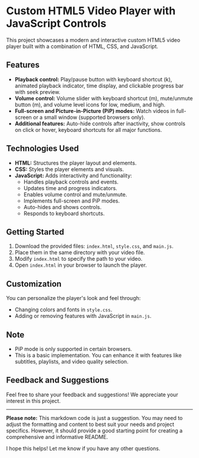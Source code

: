 # Custom HTML5 Video Player with JavaScript Controls

This project showcases a modern and interactive custom HTML5 video player built with a combination of HTML, CSS, and JavaScript.

## Features

- **Playback control:** Play/pause button with keyboard shortcut (k), animated playback indicator, time display, and clickable progress bar with seek preview.
- **Volume control:** Volume slider with keyboard shortcut (m), mute/unmute button (m), and volume level icons for low, medium, and high.
- **Full-screen and Picture-in-Picture (PiP) modes:** Watch videos in full-screen or a small window (supported browsers only).
- **Additional features:** Auto-hide controls after inactivity, show controls on click or hover, keyboard shortcuts for all major functions.

## Technologies Used

- **HTML:** Structures the player layout and elements.
- **CSS:** Styles the player elements and visuals.
- **JavaScript:** Adds interactivity and functionality:
  - Handles playback controls and events.
  - Updates time and progress indicators.
  - Enables volume control and mute/unmute.
  - Implements full-screen and PiP modes.
  - Auto-hides and shows controls.
  - Responds to keyboard shortcuts.

## Getting Started

1. Download the provided files: `index.html`, `style.css`, and `main.js`.
2. Place them in the same directory with your video file.
3. Modify `index.html` to specify the path to your video.
4. Open `index.html` in your browser to launch the player.

## Customization

You can personalize the player's look and feel through:

- Changing colors and fonts in `style.css`.
- Adding or removing features with JavaScript in `main.js`.

## Note

- PiP mode is only supported in certain browsers.
- This is a basic implementation. You can enhance it with features like subtitles, playlists, and video quality selection.

## Feedback and Suggestions

Feel free to share your feedback and suggestions! We appreciate your interest in this project.

---

**Please note:** This markdown code is just a suggestion. You may need to adjust the formatting and content to best suit your needs and project specifics. However, it should provide a good starting point for creating a comprehensive and informative README.

I hope this helps! Let me know if you have any other questions.
